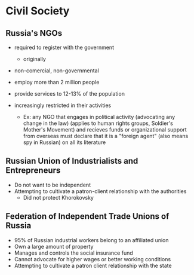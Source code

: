 Civil Society
=============

Russia's NGOs
-------------

-   required to register with the government
    -   originally

-   non-comercial, non-governmental
-   employ more than 2 million people
-   provide services to 12-13% of the population
-   increasingly restricted in their activities
    -   Ex: any NGO that engages in political activity (advocating any
        change in the law) (applies to human rights groups, Soldier's
        Mother's Movement) and recieves funds or organizational support
        from overseas must declare that it is a "foreign agent" (also
        means spy in Russian) on all its literature

Russian Union of Industrialists and Entrepreneurs
-------------------------------------------------

-   Do not want to be independent
-   Attempting to cultivate a patron-client relationship with the
    authorities
    -   Did not protect Khorokovsky

Federation of Independent Trade Unions of Russia
------------------------------------------------

-   95% of Russian industrial workers belong to an affiliated union
-   Own a large amount of property
-   Manages and controls the social insurance fund
-   Cannot advocate for higher wages or better working conditions
-   Attempting to cultivate a patron client relationship with the state

